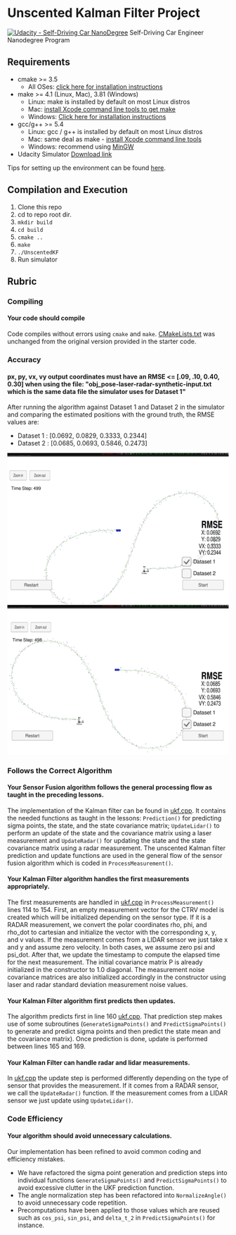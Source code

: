 # Unscented Kalman Filter Project

[![Udacity - Self-Driving Car NanoDegree](https://s3.amazonaws.com/udacity-sdc/github/shield-carnd.svg)](http://www.udacity.com/drive)
Self-Driving Car Engineer Nanodegree Program

[dataset1]: ./img/dataset1_screenshot.png
[dataset2]: ./img/dataset2_screenshot.png

## Requirements

* cmake >= 3.5
  * All OSes: [click here for installation instructions](https://cmake.org/install/)
* make >= 4.1 (Linux, Mac), 3.81 (Windows)
  * Linux: make is installed by default on most Linux distros
  * Mac: [install Xcode command line tools to get make](https://developer.apple.com/xcode/features/)
  * Windows: [Click here for installation instructions](http://gnuwin32.sourceforge.net/packages/make.htm)
* gcc/g++ >= 5.4
  * Linux: gcc / g++ is installed by default on most Linux distros
  * Mac: same deal as make - [install Xcode command line tools](https://developer.apple.com/xcode/features/)
  * Windows: recommend using [MinGW](http://www.mingw.org/)
* Udacity Simulator [Download link](https://github.com/udacity/self-driving-car-sim/releases)


Tips for setting up the environment can be found [here](https://classroom.udacity.com/nanodegrees/nd013/parts/40f38239-66b6-46ec-ae68-03afd8a601c8/modules/0949fca6-b379-42af-a919-ee50aa304e6a/lessons/f758c44c-5e40-4e01-93b5-1a82aa4e044f/concepts/23d376c7-0195-4276-bdf0-e02f1f3c665d).

## Compilation and Execution

1. Clone this repo
2. cd to repo root dir.
3. `mkdir build`
4. `cd build`
5. `cmake ..`
6. `make`
7. `./UnscentedKF`
8. Run simulator

## Rubric

### Compiling

#### Your code should compile

Code compiles without errors using `cmake` and `make`. [CMakeLists.txt]( https://github.com/Blitzman/CarND-Unscented-Kalman-Filter/blob/master/CMakeLists.txt ) was unchanged from the original version provided in the starter code.

### Accuracy

#### px, py, vx, vy output coordinates must have an RMSE <= [.09, .10, 0.40, 0.30] when using the file: "obj_pose-laser-radar-synthetic-input.txt which is the same data file the simulator uses for Dataset 1"

After running the algorithm against Dataset 1 and Dataset 2 in the simulator and comparing the estimated positions with the ground truth, the RMSE values are:

* Dataset 1 : [0.0692, 0.0829, 0.3333, 0.2344]
* Dataset 2 : [0.0685, 0.0693, 0.5846, 0.2473]

![dataset1][dataset1]
![dataset2][dataset2]

### Follows the Correct Algorithm

#### Your Sensor Fusion algorithm follows the general processing flow as taught in the preceding lessons.

The implementation of the Kalman filter can be found in [ukf.cpp]( https://github.com/Blitzman/CarND-Unscented-Kalman-Filter/blob/master/src/ukf.cpp ). It contains the needed functions as taught in the lessons: `Prediction()` for predicting sigma points, the state, and the state covariance matrix; `UpdateLidar()` to perform an update of the state and the covariance matrix using a laser measurement  and `UpdateRadar()` for updating the state and the state covariance matrix using a radar measurement. The unscented Kalman filter prediction and update functions are used in the general flow of the sensor fusion algorithm which is coded in `ProcessMeasurement()`.

#### Your Kalman Filter algorithm handles the first measurements appropriately.

The first measurements are handled in [ukf.cpp](https://github.com/Blitzman/CarND-Unscented-Kalman-Filter/blob/master/src/ukf.cpp) in `ProcessMeasurement()` lines 114 to 154. First, an empty measurement vector for the CTRV model is created which will be initialized depending on the sensor type. If it is a RADAR measurement, we convert the polar coordinates rho, phi, and rho_dot to cartesian and initialize the vector with the corresponding x, y, and v values. If the measurement comes from a LIDAR sensor we just take x and y and assume zero velocity. In both cases, we assume zero psi and psi_dot. After that, we update the timestamp to compute the elapsed time for the next measurement. The initial covariance matrix P is already initialized in the constructor to 1.0 diagonal. The measurement noise covariance matrices are also initialized accordingly in the constructor using laser and radar standard deviation measurement noise values.

#### Your Kalman Filter algorithm first predicts then updates.

The algorithm predicts first in line 160 [ukf.cpp](https://github.com/Blitzman/CarND-Unscented-Kalman-Filter/blob/master/src/ukf.cpp). That prediction step makes use of some subroutines (`GenerateSigmaPoints()` and `PredictSigmaPoints()` to generate and predict sigma points and then predict the state mean and the covariance matrix). Once prediction is done, update is performed between lines 165 and 169.

#### Your Kalman Filter can handle radar and lidar measurements.

In [ukf.cpp](https://github.com/Blitzman/CarND-Unscented-Kalman-Filter/blob/master/src/ukf.cpp) the update step is performed differently depending on the type of sensor that provides the measurement. If it comes from a RADAR sensor, we call the `UpdateRadar()` function. If the measurement comes from a LIDAR sensor we just update using `UpdateLidar()`.

### Code Efficiency

#### Your algorithm should avoid unnecessary calculations.

Our implementation has been refined to avoid common coding and efficiency mistakes.

* We have refactored the sigma point generation and prediction steps into individual functions `GenerateSigmaPoints()` and `PredictSigmaPoints()` to avoid excessive clutter in the UKF prediction function.
* The angle normalization step has been refactored into `NormalizeAngle()` to avoid unnecessary code repetition.
* Precomputations have been applied to those values which are reused such as `cos_psi`, `sin_psi`, and `delta_t_2` in `PredictSigmaPoints()` for instance.
